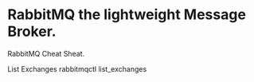 ﻿# RabbitMQ the lightweight Message Broker.

RabbitMQ Cheat Sheat.

List Exchanges
rabbitmqctl list_exchanges

